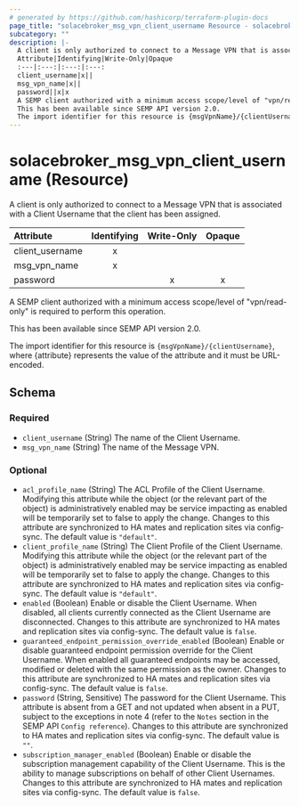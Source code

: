 ```yaml
---
# generated by https://github.com/hashicorp/terraform-plugin-docs
page_title: "solacebroker_msg_vpn_client_username Resource - solacebroker"
subcategory: ""
description: |-
  A client is only authorized to connect to a Message VPN that is associated with a Client Username that the client has been assigned.
  Attribute|Identifying|Write-Only|Opaque
  :---|:---:|:---:|:---:
  client_username|x||
  msg_vpn_name|x||
  password||x|x
  A SEMP client authorized with a minimum access scope/level of "vpn/read-only" is required to perform this operation.
  This has been available since SEMP API version 2.0.
  The import identifier for this resource is {msgVpnName}/{clientUsername}, where {attribute} represents the value of the attribute and it must be URL-encoded.
---
```


# solacebroker_msg_vpn_client_username (Resource)

A client is only authorized to connect to a Message VPN that is associated with a Client Username that the client has been assigned.


Attribute|Identifying|Write-Only|Opaque
:---|:---:|:---:|:---:
client_username|x||
msg_vpn_name|x||
password||x|x



A SEMP client authorized with a minimum access scope/level of "vpn/read-only" is required to perform this operation.

This has been available since SEMP API version 2.0.

The import identifier for this resource is `{msgVpnName}/{clientUsername}`, where {attribute} represents the value of the attribute and it must be URL-encoded.



<!-- schema generated by tfplugindocs -->
## Schema

### Required

- `client_username` (String) The name of the Client Username.
- `msg_vpn_name` (String) The name of the Message VPN.

### Optional

- `acl_profile_name` (String) The ACL Profile of the Client Username. Modifying this attribute while the object (or the relevant part of the object) is administratively enabled may be service impacting as enabled will be temporarily set to false to apply the change. Changes to this attribute are synchronized to HA mates and replication sites via config-sync. The default value is `"default"`.
- `client_profile_name` (String) The Client Profile of the Client Username. Modifying this attribute while the object (or the relevant part of the object) is administratively enabled may be service impacting as enabled will be temporarily set to false to apply the change. Changes to this attribute are synchronized to HA mates and replication sites via config-sync. The default value is `"default"`.
- `enabled` (Boolean) Enable or disable the Client Username. When disabled, all clients currently connected as the Client Username are disconnected. Changes to this attribute are synchronized to HA mates and replication sites via config-sync. The default value is `false`.
- `guaranteed_endpoint_permission_override_enabled` (Boolean) Enable or disable guaranteed endpoint permission override for the Client Username. When enabled all guaranteed endpoints may be accessed, modified or deleted with the same permission as the owner. Changes to this attribute are synchronized to HA mates and replication sites via config-sync. The default value is `false`.
- `password` (String, Sensitive) The password for the Client Username. This attribute is absent from a GET and not updated when absent in a PUT, subject to the exceptions in note 4 (refer to the `Notes` section in the SEMP API `Config reference`). Changes to this attribute are synchronized to HA mates and replication sites via config-sync. The default value is `""`.
- `subscription_manager_enabled` (Boolean) Enable or disable the subscription management capability of the Client Username. This is the ability to manage subscriptions on behalf of other Client Usernames. Changes to this attribute are synchronized to HA mates and replication sites via config-sync. The default value is `false`.
